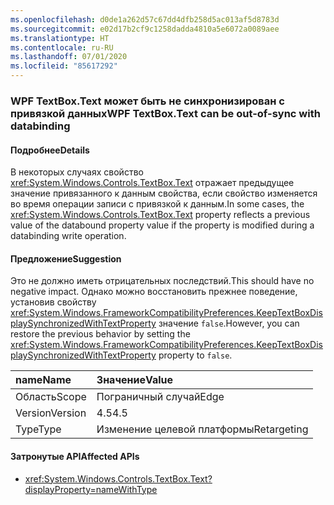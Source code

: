 ```yaml
---
ms.openlocfilehash: d0de1a262d57c67dd4dfb258d5ac013af5d8783d
ms.sourcegitcommit: e02d17b2cf9c1258dadda4810a5e6072a0089aee
ms.translationtype: HT
ms.contentlocale: ru-RU
ms.lasthandoff: 07/01/2020
ms.locfileid: "85617292"
---
```

### <a name="wpf-textboxtext-can-be-out-of-sync-with-databinding"></a><span data-ttu-id="24a70-101">WPF TextBox.Text может быть не синхронизирован с привязкой данных</span><span class="sxs-lookup"><span data-stu-id="24a70-101">WPF TextBox.Text can be out-of-sync with databinding</span></span>

#### <a name="details"></a><span data-ttu-id="24a70-102">Подробнее</span><span class="sxs-lookup"><span data-stu-id="24a70-102">Details</span></span>

<span data-ttu-id="24a70-103">В некоторых случаях свойство <xref:System.Windows.Controls.TextBox.Text> отражает предыдущее значение привязанного к данным свойства, если свойство изменяется во время операции записи с привязкой к данным.</span><span class="sxs-lookup"><span data-stu-id="24a70-103">In some cases, the <xref:System.Windows.Controls.TextBox.Text> property reflects a previous value of the databound property value if the property is modified during a databinding write operation.</span></span>

#### <a name="suggestion"></a><span data-ttu-id="24a70-104">Предложение</span><span class="sxs-lookup"><span data-stu-id="24a70-104">Suggestion</span></span>

<span data-ttu-id="24a70-105">Это не должно иметь отрицательных последствий.</span><span class="sxs-lookup"><span data-stu-id="24a70-105">This should have no negative impact.</span></span> <span data-ttu-id="24a70-106">Однако можно восстановить прежнее поведение, установив свойству <xref:System.Windows.FrameworkCompatibilityPreferences.KeepTextBoxDisplaySynchronizedWithTextProperty> значение `false`.</span><span class="sxs-lookup"><span data-stu-id="24a70-106">However, you can restore the previous behavior by setting the <xref:System.Windows.FrameworkCompatibilityPreferences.KeepTextBoxDisplaySynchronizedWithTextProperty> property to `false`.</span></span>

| <span data-ttu-id="24a70-107">name</span><span class="sxs-lookup"><span data-stu-id="24a70-107">Name</span></span>    | <span data-ttu-id="24a70-108">Значение</span><span class="sxs-lookup"><span data-stu-id="24a70-108">Value</span></span>       |
|:--------|:------------|
| <span data-ttu-id="24a70-109">Область</span><span class="sxs-lookup"><span data-stu-id="24a70-109">Scope</span></span>   | <span data-ttu-id="24a70-110">Пограничный случай</span><span class="sxs-lookup"><span data-stu-id="24a70-110">Edge</span></span>        |
| <span data-ttu-id="24a70-111">Version</span><span class="sxs-lookup"><span data-stu-id="24a70-111">Version</span></span> | <span data-ttu-id="24a70-112">4.5</span><span class="sxs-lookup"><span data-stu-id="24a70-112">4.5</span></span>         |
|<span data-ttu-id="24a70-113">Type</span><span class="sxs-lookup"><span data-stu-id="24a70-113">Type</span></span>|<span data-ttu-id="24a70-114">Изменение целевой платформы</span><span class="sxs-lookup"><span data-stu-id="24a70-114">Retargeting</span></span>

#### <a name="affected-apis"></a><span data-ttu-id="24a70-115">Затронутые API</span><span class="sxs-lookup"><span data-stu-id="24a70-115">Affected APIs</span></span>

- <xref:System.Windows.Controls.TextBox.Text?displayProperty=nameWithType>
